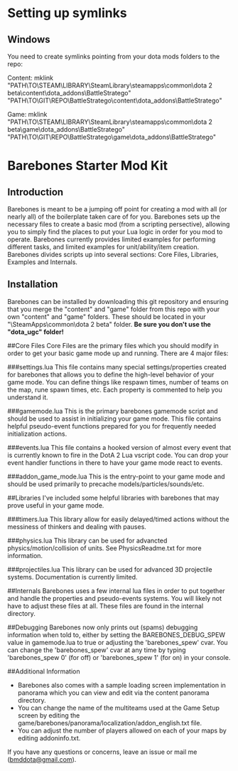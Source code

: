 # Setting up symlinks

## Windows

You need to create symlinks pointing from your dota mods folders to the repo:

Content: mklink "PATH\TO\STEAM\LIBRARY\SteamLibrary\steamapps\common\dota 2 beta\content\dota_addons\BattleStratego" "PATH\TO\GIT\REPO\BattleStratego\content\dota_addons\BattleStratego"

Game: mklink "PATH\TO\STEAM\LIBRARY\SteamLibrary\steamapps\common\dota 2 beta\game\dota_addons\BattleStratego" "PATH\TO\GIT\REPO\BattleStratego\game\dota_addons\BattleStratego"


# Barebones Starter Mod Kit

## Introduction
Barebones is meant to be a jumping off point for creating a mod with all (or nearly all) of the boilerplate taken care of for you.
Barebones sets up the necessary files to create a basic mod (from a scripting persective), allowing you to simply find the places to put your Lua logic in order for you mod to operate.
Barebones currently provides limited examples for performing different tasks, and limited examples for unit/ability/item creation.
Barebones divides scripts up into several sections: Core Files, Libraries, Examples and Internals.

## Installation
Barebones can be installed by downloading this git repository and ensuring that you merge the "content" and "game" folder from this repo with your own "content" and "game" folders.  These should be located in your "<SteamLibraryDirectory>\SteamApps\common\dota 2 beta\" folder.  **Be sure you don't use the "dota_ugc" folder!**

##Core Files
Core Files are the primary files which you should modify in order to get your basic game mode up and running.  There are 4 major files:

###settings.lua
This file contains many special settings/properties created for barebones that allows you to define the high-level behavior of your game mode.
You can define things like respawn times, number of teams on the map, rune spawn times, etc.  Each property is commented to help you understand it.

###gamemode.lua
This is the primary barebones gamemode script and should be used to assist in initializing your game mode.
This file contains helpful pseudo-event functions prepared for you for frequently needed initialization actions.

###events.lua
This file contains a hooked version of almost every event that is currently known to fire in the DotA 2 Lua vscript code.
You can drop your event handler functions in there to have your game mode react to events.

###addon_game_mode.lua
This is the entry-point to your game mode and should be used primarily to precache models/particles/sounds/etc.

##Libraries
I've included some helpful libraries with barebones that may prove useful in your game mode.

###timers.lua
This library allow for easily delayed/timed actions without the messiness of thinkers and dealing with pauses.

###physics.lua
This library can be used for advancted physics/motion/collision of units.  See PhysicsReadme.txt for more information.

###projectiles.lua
This library can be used for advanced 3D projectile systems.  Documentation is currently limited.

##Internals
Barebones uses a few internal lua files in order to put together and handle the properties and pseudo-events systems.  You will likely not have to adjust these files at all.
These files are found in the internal directory.

##Debugging
Barebones now only prints out (spams) debugging information when told to, either by setting the BAREBONES_DEBUG_SPEW value in gamemode.lua to true or adjusting the 'barebones_spew' cvar.
You can change the 'barebones_spew' cvar at any time by typing 'barebones_spew 0' (for off) or 'barebones_spew 1' (for on) in your console.


##Additional Information
- Barebones also comes with a sample loading screen implementation in panorama which you can view and edit via the content panorama directory.
- You can change the name of the multiteams used at the Game Setup screen by editing the game/barebones/panorama/localization/addon_english.txt file.
- You can adjust the number of players allowed on each of your maps by editing addoninfo.txt.

If you have any questions or concerns, leave an issue or mail me (bmddota@gmail.com).